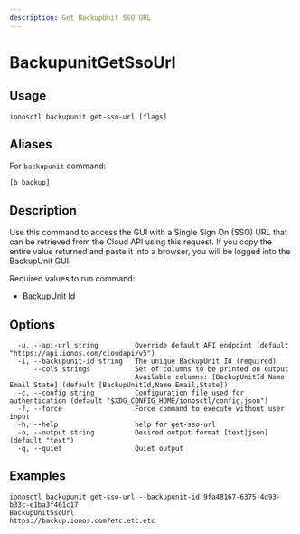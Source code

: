 ```yaml
---
description: Get BackupUnit SSO URL
---
```


# BackupunitGetSsoUrl

## Usage

```text
ionosctl backupunit get-sso-url [flags]
```

## Aliases

For `backupunit` command:
```text
[b backup]
```

## Description

Use this command to access the GUI with a Single Sign On (SSO) URL that can be retrieved from the Cloud API using this request. If you copy the entire value returned and paste it into a browser, you will be logged into the BackupUnit GUI.

Required values to run command:

* BackupUnit Id

## Options

```text
  -u, --api-url string         Override default API endpoint (default "https://api.ionos.com/cloudapi/v5")
  -i, --backupunit-id string   The unique BackupUnit Id (required)
      --cols strings           Set of columns to be printed on output 
                               Available columns: [BackupUnitId Name Email State] (default [BackupUnitId,Name,Email,State])
  -c, --config string          Configuration file used for authentication (default "$XDG_CONFIG_HOME/ionosctl/config.json")
  -f, --force                  Force command to execute without user input
  -h, --help                   help for get-sso-url
  -o, --output string          Desired output format [text|json] (default "text")
  -q, --quiet                  Quiet output
```

## Examples

```text
ionosctl backupunit get-sso-url --backupunit-id 9fa48167-6375-4d93-b33c-e1ba3f461c17 
BackupUnitSsoUrl
https://backup.ionos.com?etc.etc.etc
```

